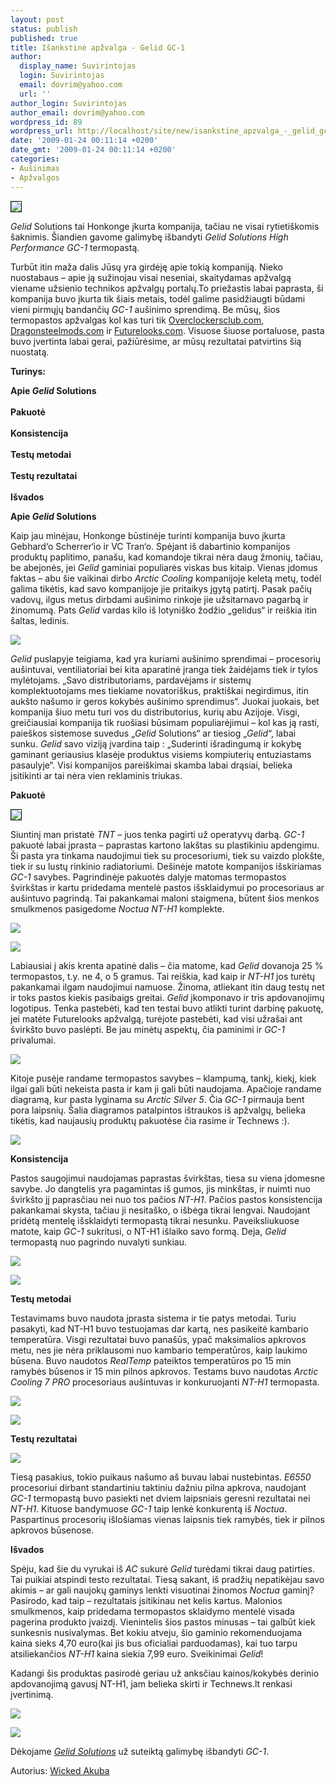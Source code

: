 ```yaml
---
layout: post
status: publish
published: true
title: Išankstinė apžvalga - Gelid GC-1
author:
  display_name: Suvirintojas
  login: Suvirintojas
  email: dovrim@yahoo.com
  url: ''
author_login: Suvirintojas
author_email: dovrim@yahoo.com
wordpress_id: 89
wordpress_url: http://localhost/site/new/isankstine_apzvalga_-_gelid_gc-1/
date: '2009-01-24 00:11:14 +0200'
date_gmt: '2009-01-24 00:11:14 +0200'
categories:
- Aušinimas
- Apžvalgos
---
```

<div class="imgright"><img src="http://www.technews.lt/upl/Failai/mainGC-1.jpg" border="1" /></div>
<p><i>Gelid</i> Solutions tai Honkonge įkurta kompanija, tačiau ne visai rytietiškomis šaknimis. Šiandien gavome galimybę išbandyti <i>Gelid Solutions High Performance GC-1</i> termopastą. </p>
<p>Turbūt itin maža dalis Jūsų yra girdėję apie tokią kompaniją. Nieko nuostabaus – apie ją sužinojau visai neseniai, skaitydamas apžvalgą viename užsienio technikos apžvalgų portalų.To priežastis labai paprasta, ši kompanija buvo įkurta tik šiais metais, todėl galime pasidžiaugti būdami vieni pirmųjų bandančių <i>GC-1</i> aušinimo sprendimą. Be mūsų, šios termopastos apžvalgas kol kas turi tik <a class="ns" href="http://www.overclockersclub.com/reviews/Gelid_gc1/">Overclockersclub.com</a>, <a class="ns" href="http://www.dragonsteelmods.com/index.php?option=com_content&task=view&id=7901&Itemid=38">Dragonsteelmods.com</a> ir <a class="ns" href="http://www.futurelooks.com/Gelid-gc1-high-performance-thermal-compound-review/">Futurelooks.com</a>. Visuose šiuose portaluose, pasta buvo įvertinta labai gerai, pažiūrėsime, ar mūsų rezultatai patvirtins šią nuostatą.</p>
<p><b>Turinys:</b></p>
<p><b>Apie <i>Gelid</i> Solutions</b><br />
<br /><b>Pakuotė</b><br />
<br /><b>Konsistencija</b><br />
<br /><b>Testų metodai</b><br />
<br /><b>Testų rezultatai</b><br />
<br /><b>Išvados</b></p>
<p><b>Apie <i>Gelid</i> Solutions</b></p>
<p>Kaip jau minėjau, Honkonge būstinėje turinti kompanija buvo įkurta Gebhard‘o Scherrer‘io ir VC Tran‘o. Spėjant iš dabartinio kompanijos produktų paplitimo, panašu, kad komandoje tikrai nėra daug žmonių, tačiau, be abejonės, jei <i>Gelid</i> gaminiai populiarės viskas bus kitaip. Vienas įdomus faktas – abu šie vaikinai dirbo <i>Arctic Cooling</i> kompanijoje keletą metų, todėl galima tikėtis, kad savo kompanijoje jie pritaikys įgytą patirtį. Pasak pačių vadovų, ilgus metus dirbdami aušinimo rinkoje jie užsitarnavo pagarbą ir žinomumą. Pats <i>Gelid</i> vardas kilo iš lotyniško žodžio „gelidus“ ir reiškia itin šaltas, ledinis.</p>
<p><img src="http://www.technews.lt/upl/Failai/wing8Gelidgif.gif" /></p>
<p><i>Gelid</i> puslapyje teigiama, kad yra kuriami aušinimo sprendimai – procesorių aušintuvai, ventiliatoriai bei kita aparatinė įranga tiek žaidėjams tiek ir tylos mylėtojams. „Savo distributoriams, pardavėjams ir sistemų komplektuotojams mes tiekiame novatoriškus, praktiškai negirdimus, itin aukšto našumo ir geros kokybės aušinimo sprendimus“. Juokai juokais, bet kompanija šiuo metu turi vos du distributorius, kurių abu Azijoje. Visgi, greičiausiai kompanija tik ruošiasi būsimam populiarėjimui – kol kas ją rasti, paieškos sistemose suvedus „<i>Gelid</i> Solutions“ ar tiesiog „<i>Gelid</i>“, labai sunku. <i>Gelid</i> savo viziją įvardina taip : „Suderinti išradingumą ir kokybę gaminant geriausius klasėje produktus visiems kompiuterių entuziastams pasaulyje“. Visi kompanijos pareiškimai skamba labai drąsiai, belieka įsitikinti ar tai nėra vien reklaminis triukas.</p>
<p><b>Pakuotė</b></p>
<div class="imgright"><img src="http://www.technews.lt/upl/Failai/GC-1_gamintojo_pateikiamos_savybes.PNG" border="1" /></div>
<p>Siuntinį man pristatė <i>TNT</i> – juos tenka pagirti už operatyvų darbą. <i>GC-1</i> pakuotė labai įprasta – paprastas kartono lakštas su plastikiniu apdengimu. Ši pasta yra tinkama naudojimui tiek su procesoriumi, tiek su vaizdo plokšte, tiek ir su lustų rinkinio radiatoriumi. Dešinėje matote kompanijos išskiriamas <i>GC-1</i> savybes. Pagrindinėje pakuotės dalyje matomas termopastos švirkštas ir kartu pridedama mentelė pastos išsklaidymui po procesoriaus ar aušintuvo pagrindą. Tai pakankamai maloni staigmena, būtent šios menkos smulkmenos pasigedome <i>Noctua NT-H1</i> komplekte. </p>
<p><img src="http://www.technews.lt/upl/Failai/Svirkstas.JPG" /></p>
<p><img src="http://www.technews.lt/upl/Failai/diagrama_awards.JPG" /></p>
<p>Labiausiai į akis krenta apatinė dalis – čia matome, kad <i>Gelid</i> dovanoja 25 % termopastos, t.y. ne 4, o 5 gramus. Tai reiškia, kad kaip ir <i>NT-H1</i> jos turėtų pakankamai ilgam naudojimui namuose. Žinoma, atliekant itin daug testų net ir toks pastos kiekis pasibaigs greitai. <i>Gelid</i> įkomponavo ir tris apdovanojimų logotipus. Tenka pastebėti, kad ten testai buvo atlikti turint darbinę pakuotę, jei matėte Futurelooks apžvalgą, turėjote pastebėti, kad visi užrašai ant švirkšto buvo paslėpti. Be jau minėtų aspektų, čia paminimi ir <i>GC-1</i> privalumai.</p>
<p><img src="http://www.technews.lt/upl/Failai/ipakavimas.JPG" /></p>
<p>Kitoje pusėje randame termopastos savybes – klampumą, tankį, kiekį, kiek ilgai gali būti nekeista pasta ir kam ji gali būti naudojama. Apačioje randame diagramą, kur pasta lyginama su <i>Arctic Silver 5</i>. Čia <i>GC-1</i> pirmauja bent pora laipsnių. Šalia diagramos patalpintos ištraukos iš apžvalgų, belieka tikėtis, kad naujausių produktų pakuotėse čia rasime ir Technews :).</p>
<p><img src="http://www.technews.lt/upl/Failai/GC-1_savybes.PNG" /></p>
<p><b>Konsistencija</b></p>
<p>Pastos saugojimui naudojamas paprastas švirkštas, tiesa su viena įdomesne savybe. Jo dangtelis yra pagamintas iš gumos, jis minkštas, ir nuimti nuo švirkšto jį paprasčiau nei nuo tos pačios <i>NT-H1</i>. Pačios pastos konsistencija pakankamai skysta, tačiau ji nesitaško, o išbėga tikrai lengvai. Naudojant pridėtą mentelę išsklaidyti termopastą tikrai nesunku. Paveiksliukuose matote, kaip <i>GC-1</i> sukritusi, o NT-H1 išlaiko savo formą. Deja, <i>Gelid</i> termopastą nuo pagrindo nuvalyti sunkiau.</p>
<p><img src="http://www.technews.lt/upl/Failai/konsistencija1.JPG" /></p>
<p><img src="http://www.technews.lt/upl/Failai/konsistencija2.JPG" /></p>
<p><b>Testų metodai</b></p>
<p>Testavimams buvo naudota įprasta sistema ir tie patys metodai. Turiu pasakyti, kad NT-H1 buvo testuojamas dar kartą, nes pasikeitė kambario temperatūra. Visgi rezultatai buvo panašūs, ypač maksimalios apkrovos metu, nes jie nėra priklausomi nuo kambario temperatūros, kaip laukimo būsena. Buvo naudotos <i>RealTemp</i> pateiktos temperatūros po 15 min ramybės būsenos ir 15 min pilnos apkrovos. Testams buvo naudotas <i>Arctic Cooling 7 PRO</i> procesoriaus aušintuvas ir konkuruojanti <i>NT-H1</i> termopasta.</p>
<p><img src="http://www.technews.lt/upl/Failai/Kompiuterio_komplektacija_TN.PNG" /></p>
<p><img src="http://www.technews.lt/upl/Failai/Testavimas.JPG" /></p>
<p><b>Testų rezultatai</b></p>
<p><img src="http://www.technews.lt/upl/Failai/lentele.PNG" /></p>
<p>Tiesą pasakius, tokio puikaus našumo aš buvau labai nustebintas. <i>E6550</i> procesoriui dirbant standartiniu taktiniu dažniu pilna apkrova, naudojant <i>GC-1</i> termopastą buvo pasiekti net dviem laipsniais geresni rezultatai nei <i>NT-H1</i>. Kituose bandymuose <i>GC-1</i> taip lenkė konkurentą iš <i>Noctua</i>. Paspartinus procesorių išlošiamas vienas laipsnis tiek ramybės, tiek ir pilnos apkrovos būsenose.</p>
<p><b>Išvados</b></p>
<p>Spėju, kad šie du vyrukai iš <i>AC</i> sukurė <i>Gelid</i> turėdami tikrai daug patirties. Tai puikiai atspindi testo rezultatai. Tiesą sakant, iš pradžių nepatikėjau savo akimis – ar gali naujokų gaminys lenkti visuotinai žinomos <i>Noctua</i> gaminį? Pasirodo, kad taip – rezultatais įsitikinau net kelis kartus. Malonios smulkmenos, kaip pridedama termopastos sklaidymo mentelė visada pagerina produkto įvaizdį. Vienintelis šios pastos minusas – tai galbūt kiek sunkesnis nusivalymas. Bet kokiu atveju, šio gaminio rekomenduojama kaina sieks 4,70 euro(kai jis bus oficialiai parduodamas), kai tuo tarpu atsiliekančios <i>NT-H1</i> kaina siekia 7,99 euro. Sveikinimai <i>Gelid</i>!</p>
<p>Kadangi šis produktas pasirodė geriau už anksčiau kainos/kokybės derinio apdovanojimą gavusį NT-H1, jam belieka skirti ir Technews.lt renkasi įvertinimą.</p>
<p><img src="http://www.technews.lt/upl/Failai/renkasi.png" /></p>
<p><img src="http://www.technews.lt/upl/Failai/derinys.png" /></p>
<p>Dėkojame <a class="ns" href="http://www.Gelidsolutions.com/"><i>Gelid Solutions</i></a> už suteiktą galimybę išbandyti <i>GC-1</i>.</p>
<p>Autorius: <a class="ns" href="http://www.technews.lt/user/1">Wicked Akuba</a></p>
